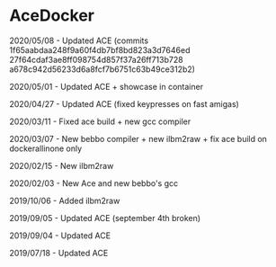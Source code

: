 # AceDocker
2020/05/08 - Updated ACE (commits 1f65aabdaa248f9a60f4db7bf8bd823a3d7646ed 27f64cdaf3ae8ff098754d857f37a26ff713b728 a678c942d56233d6a8fcf7b6751c63b49ce312b2)

2020/05/01 - Updated ACE + showcase in container

2020/04/27 - Updated ACE (fixed keypresses on fast amigas)

2020/03/11 - Fixed ace build + new gcc compiler

2020/03/07 - New bebbo compiler + new ilbm2raw + fix ace build on dockerallinone only

2020/02/15 - New ilbm2raw

2020/02/03 - New Ace and new bebbo's gcc

2019/10/06 - Added ilbm2raw

2019/09/05 - Updated ACE (september 4th broken)

2019/09/04 - Updated ACE

2019/07/18 - Updated ACE
